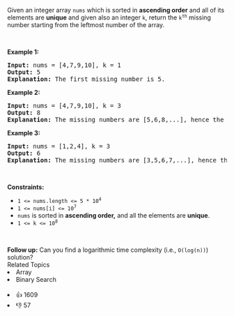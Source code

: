 <p>Given an integer array <code>nums</code> which is sorted in <strong>ascending order</strong> and all of its elements are <strong>unique</strong> and given also an integer <code>k</code>, return the <code>k<sup>th</sup></code> missing number starting from the leftmost number of the array.</p>

<p>&nbsp;</p> 
<p><strong class="example">Example 1:</strong></p>

<pre>
<strong>Input:</strong> nums = [4,7,9,10], k = 1
<strong>Output:</strong> 5
<strong>Explanation:</strong> The first missing number is 5.
</pre>

<p><strong class="example">Example 2:</strong></p>

<pre>
<strong>Input:</strong> nums = [4,7,9,10], k = 3
<strong>Output:</strong> 8
<strong>Explanation:</strong> The missing numbers are [5,6,8,...], hence the third missing number is 8.
</pre>

<p><strong class="example">Example 3:</strong></p>

<pre>
<strong>Input:</strong> nums = [1,2,4], k = 3
<strong>Output:</strong> 6
<strong>Explanation:</strong> The missing numbers are [3,5,6,7,...], hence the third missing number is 6.
</pre>

<p>&nbsp;</p> 
<p><strong>Constraints:</strong></p>

<ul> 
 <li><code>1 &lt;= nums.length &lt;= 5 * 10<sup>4</sup></code></li> 
 <li><code>1 &lt;= nums[i] &lt;= 10<sup>7</sup></code></li> 
 <li><code>nums</code> is sorted in <strong>ascending order,</strong> and all the elements are <strong>unique</strong>.</li> 
 <li><code>1 &lt;= k &lt;= 10<sup>8</sup></code></li> 
</ul>

<p>&nbsp;</p> 
<strong>Follow up:</strong> Can you find a logarithmic time complexity (i.e., 
<code>O(log(n))</code>) solution?

<div><div>Related Topics</div><div><li>Array</li><li>Binary Search</li></div></div><br><div><li>👍 1609</li><li>👎 57</li></div>
